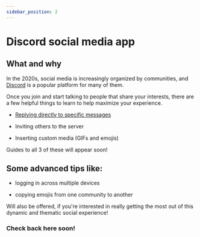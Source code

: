 ```yaml
---
sidebar_position: 2
---
```


# Discord social media app

## What and why

In the 2020s, social media is increasingly organized by communities, and [Discord](https://www.discord.com) is a popular platform for many of them.

Once you join and start talking to people that share your interests, there are a few helpful things to learn to help maximize your experience.

- [Replying directly to specific messages](/docs/tutorial-discord/discord-reply)

- Inviting others to the server

- Inserting custom media (GIFs and emojis)

Guides to all 3 of these will appear soon!

## Some advanced tips like:

- logging in across multiple devices

- copying emojis from one community to another

Will also be offered, if you're interested in really getting the most out of this dynamic and thematic social experience!

### Check back here soon!
